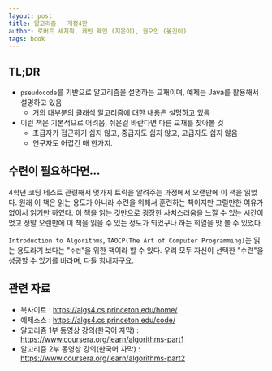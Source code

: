 ```yaml
---
layout: post
title: 알고리즘 - 개정4판
author: 로버트 세지윅, 케빈 웨인 (지은이), 권오인 (옮긴이)
tags: book
---
```


## TL;DR

- `pseudocode`를 기반으로 알고리즘을 설명하는 교재이며, 예제는 Java를 활용해서 설명하고 있음
  - 거의 대부분의 클래식 알고리즘에 대한 내용은 설명하고 있음
- 이런 책은 기본적으로 어려움, 쉬운걸 바란다면 다른 교재를 찾아볼 것
  - 초급자가 접근하기 쉽지 않고, 중급자도 쉽지 않고, 고급자도 쉽지 않음
  - 연구자도 어렵긴 매 한가지.

## 수련이 필요하다면...

4학년 코딩 테스트 관련해서 몇가지 트릭을 알려주는 과정에서 오랜만에 이 책을 읽었다. 원래 이 책은 읽는 용도가 아니라 수련을 위해서 훈련하는 책이지만 그럴만한 여유가 없어서 읽기만 하였다. 이 책을 읽는 것만으로 굉장한 사치스러움을 느낄 수 있는 시간이었고 정말 오랜만에 이 책을 읽을 수 있는 정도가 되었구나 하는 희열을 맛 볼 수 있었다.

`Introduction to Algorithms`, `TAOCP(The Art of Computer Programming)`는 읽는 용도라기 보다는 "`수련`"을 위한 책이라 할 수 있다. 우리 모두 자신이 선택한 "수련"을 성공할 수 있기를 바라며, 다들 힘내자구요.

## 관련 자료

- 북사이트 : https://algs4.cs.princeton.edu/home/
- 예제소스 : https://algs4.cs.princeton.edu/code/
- 알고리즘 1부 동영상 강의(한국어 자막) : https://www.coursera.org/learn/algorithms-part1
- 알고리즘 2부 동영상 강의(한국어 자막) : https://www.coursera.org/learn/algorithms-part2
